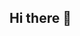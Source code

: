## Hi there 👋

<!--
**richards-zac/richards-zac** is a ✨ _special_ ✨ repository because its `README.md` (this file) appears on your GitHub profile.

Here are some ideas to get you started:

- 🔭 I currently work part-time as a server while I pursue school fulltime. 
- 🌱 I’m currently learning about Library Science!
- 👯 I’m looking to collaborate on ...
- 🤔 I’m looking for help with ...
- 💬 Ask me about ...
- 📫 How to reach me: ...
- 😄 Pronouns: he/him
- ⚡ Fun fact: My dad is a professional hockey coach!
-->
